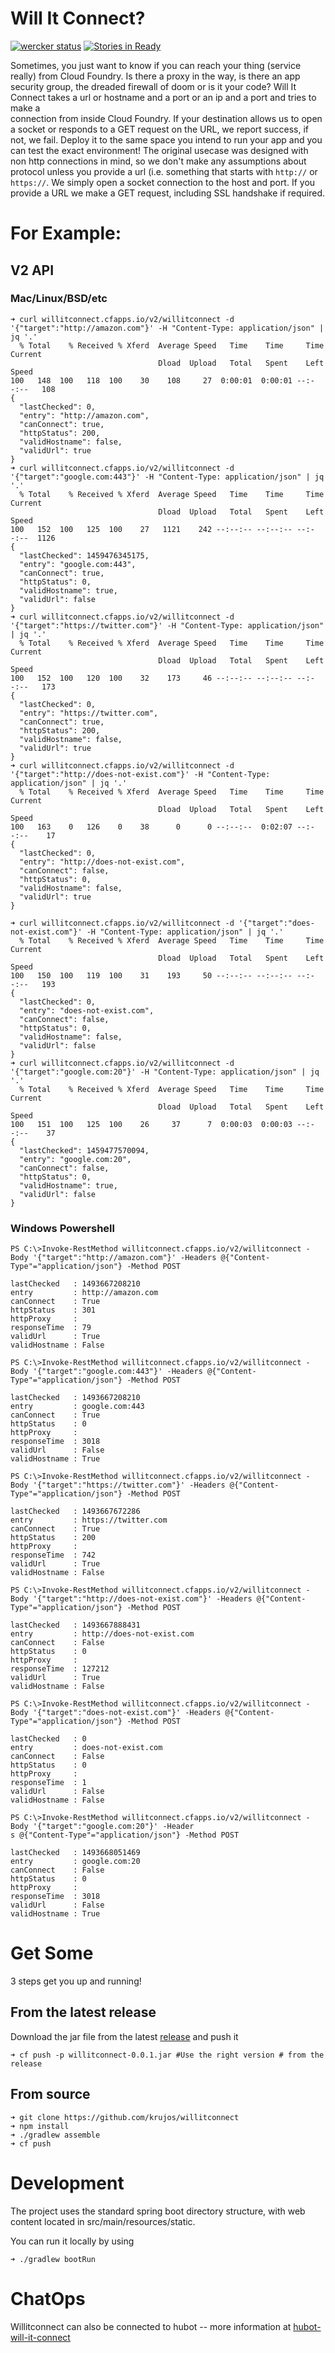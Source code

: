 
Will It Connect?
================
[![wercker status](https://app.wercker.com/status/95669acf2b99f3b76662dd01e0696d37/m "wercker status")](https://app.wercker.com/project/bykey/95669acf2b99f3b76662dd01e0696d37)
[![Stories in Ready](https://badge.waffle.io/krujos/willitconnect.png?label=ready&title=Ready)](https://waffle.io/krujos/willitconnect)

 Sometimes, you just want to know if you can reach your thing (service really)
 from Cloud Foundry. Is there a proxy in the way, is there an app security
 group, the dreaded firewall of doom or is it your code? Will It Connect
 takes a url or hostname and a port or an ip and a port and tries to make a  
 connection from inside Cloud Foundry. If your destination allows us to open 
 a socket or responds to a GET request on the URL, we report success, if not,
 we fail. Deploy it to the same space you intend to run your app and you can 
 test the exact environment! The original usecase was designed with non http 
 connections in mind, so we don't make any assumptions about protocol unless 
 you provide a url (i.e. something that starts with `http://` or `https://`.
 We simply open a socket connection to the host and port. If you provide a 
 URL we make a GET request, including SSL handshake if required.


# For Example:

## V2 API
### Mac/Linux/BSD/etc
```
➜ curl willitconnect.cfapps.io/v2/willitconnect -d '{"target":"http://amazon.com"}' -H "Content-Type: application/json" | jq '.'
  % Total    % Received % Xferd  Average Speed   Time    Time     Time  Current
                                 Dload  Upload   Total   Spent    Left  Speed
100   148  100   118  100    30    108     27  0:00:01  0:00:01 --:--:--   108
{
  "lastChecked": 0,
  "entry": "http://amazon.com",
  "canConnect": true,
  "httpStatus": 200,
  "validHostname": false,
  "validUrl": true
}
➜ curl willitconnect.cfapps.io/v2/willitconnect -d '{"target":"google.com:443"}' -H "Content-Type: application/json" | jq '.'
  % Total    % Received % Xferd  Average Speed   Time    Time     Time  Current
                                 Dload  Upload   Total   Spent    Left  Speed
100   152  100   125  100    27   1121    242 --:--:-- --:--:-- --:--:--  1126
{
  "lastChecked": 1459476345175,
  "entry": "google.com:443",
  "canConnect": true,
  "httpStatus": 0,
  "validHostname": true,
  "validUrl": false
}
➜ curl willitconnect.cfapps.io/v2/willitconnect -d '{"target":"https://twitter.com"}' -H "Content-Type: application/json" | jq '.'
  % Total    % Received % Xferd  Average Speed   Time    Time     Time  Current
                                 Dload  Upload   Total   Spent    Left  Speed
100   152  100   120  100    32    173     46 --:--:-- --:--:-- --:--:--   173
{
  "lastChecked": 0,
  "entry": "https://twitter.com",
  "canConnect": true,
  "httpStatus": 200,
  "validHostname": false,
  "validUrl": true
}
➜ curl willitconnect.cfapps.io/v2/willitconnect -d '{"target":"http://does-not-exist.com"}' -H "Content-Type: application/json" | jq '.'
  % Total    % Received % Xferd  Average Speed   Time    Time     Time  Current
                                 Dload  Upload   Total   Spent    Left  Speed
100   163    0   126    0    38      0      0 --:--:--  0:02:07 --:--:--    17
{
  "lastChecked": 0,
  "entry": "http://does-not-exist.com",
  "canConnect": false,
  "httpStatus": 0,
  "validHostname": false,
  "validUrl": true
}

➜ curl willitconnect.cfapps.io/v2/willitconnect -d '{"target":"does-not-exist.com"}' -H "Content-Type: application/json" | jq '.'
  % Total    % Received % Xferd  Average Speed   Time    Time     Time  Current
                                 Dload  Upload   Total   Spent    Left  Speed
100   150  100   119  100    31    193     50 --:--:-- --:--:-- --:--:--   193
{
  "lastChecked": 0,
  "entry": "does-not-exist.com",
  "canConnect": false,
  "httpStatus": 0,
  "validHostname": false,
  "validUrl": false
}
➜ curl willitconnect.cfapps.io/v2/willitconnect -d '{"target":"google.com:20"}' -H "Content-Type: application/json" | jq '.'
  % Total    % Received % Xferd  Average Speed   Time    Time     Time  Current
                                 Dload  Upload   Total   Spent    Left  Speed
100   151  100   125  100    26     37      7  0:00:03  0:00:03 --:--:--    37
{
  "lastChecked": 1459477570094,
  "entry": "google.com:20",
  "canConnect": false,
  "httpStatus": 0,
  "validHostname": true,
  "validUrl": false
}
```

### Windows Powershell
```
PS C:\>Invoke-RestMethod willitconnect.cfapps.io/v2/willitconnect -Body '{"target":"http://amazon.com"}' -Headers @{"Content-Type"="application/json"} -Method POST

lastChecked   : 1493667208210
entry         : http://amazon.com
canConnect    : True
httpStatus    : 301
httpProxy     :
responseTime  : 79
validUrl      : True
validHostname : False

PS C:\>Invoke-RestMethod willitconnect.cfapps.io/v2/willitconnect -Body '{"target":"google.com:443"}' -Headers @{"Content-Type"="application/json"} -Method POST

lastChecked   : 1493667208210
entry         : google.com:443
canConnect    : True
httpStatus    : 0
httpProxy     :
responseTime  : 3018
validUrl      : False
validHostname : True

PS C:\>Invoke-RestMethod willitconnect.cfapps.io/v2/willitconnect -Body '{"target":"https://twitter.com"}' -Headers @{"Content-Type"="application/json"} -Method POST

lastChecked   : 1493667672286
entry         : https://twitter.com
canConnect    : True
httpStatus    : 200
httpProxy     :
responseTime  : 742
validUrl      : True
validHostname : False

PS C:\>Invoke-RestMethod willitconnect.cfapps.io/v2/willitconnect -Body '{"target":"http://does-not-exist.com"}' -Headers @{"Content-Type"="application/json"} -Method POST

lastChecked   : 1493667888431
entry         : http://does-not-exist.com
canConnect    : False
httpStatus    : 0
httpProxy     :
responseTime  : 127212
validUrl      : True
validHostname : False

PS C:\>Invoke-RestMethod willitconnect.cfapps.io/v2/willitconnect -Body '{"target":"does-not-exist.com"}' -Headers @{"Content-Type"="application/json"} -Method POST

lastChecked   : 0
entry         : does-not-exist.com
canConnect    : False
httpStatus    : 0
httpProxy     :
responseTime  : 1
validUrl      : False
validHostname : False

PS C:\>Invoke-RestMethod willitconnect.cfapps.io/v2/willitconnect -Body '{"target":"google.com:20"}' -Header
s @{"Content-Type"="application/json"} -Method POST

lastChecked   : 1493668051469
entry         : google.com:20
canConnect    : False
httpStatus    : 0
httpProxy     :
responseTime  : 3018
validUrl      : False
validHostname : True
```

# Get Some
3 steps get you up and running!
## From the latest release
Download the jar file from the latest [release](https://github.com/krujos/willitconnect/releases)
and push it

```
➜ cf push -p willitconnect-0.0.1.jar #Use the right version # from the release
```

## From source

```
➜ git clone https://github.com/krujos/willitconnect
➜ npm install
➜ ./gradlew assemble
➜ cf push
```

# Development
The project uses the standard spring boot directory structure, with web content located
in src/main/resources/static.

You can run it locally by using
```
➜ ./gradlew bootRun
```

# ChatOps

Willitconnect can also be connected to hubot -- more information at [hubot-will-it-connect](https://www.npmjs.com/package/hubot-will-it-connect)
